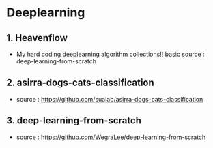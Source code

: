 # Deeplearning

## 1. Heavenflow
 * My hard coding deeplearning algorithm collections!!
        basic source : deep-learning-from-scratch
        
## 2. asirra-dogs-cats-classification
 * source : https://github.com/sualab/asirra-dogs-cats-classification

## 3. deep-learning-from-scratch
 * source : https://github.com/WegraLee/deep-learning-from-scratch
